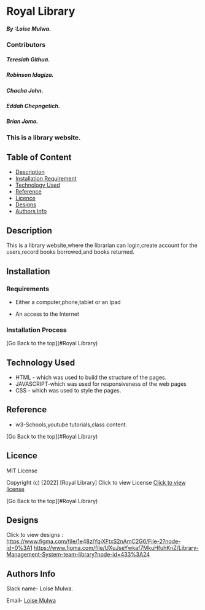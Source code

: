 # Royal Library

##### By :Loise Mulwa.

### Contributors

#####  Teresiah Githua.
#####  Robinson Idagiza.
#####  Chacha John.
#####  Eddah Chepngetich.
#####  Brian Jomo.


          
### This is a library website.

## Table of Content

+ [Description](#description)
+ [Installation Requirement](#Installation)
+ [Technology Used](#technology-used)
+ [Reference](#reference)
+ [Licence](#licence)
+ [Designs](#design)
+ [Authors Info](#author-Info)

## Description
<p>This is a library website,where the librarian can login,create account for the users,record books borrowed,and books returned.</p>

## Installation


### Requirements

* Either a computer,phone,tablet or an Ipad

* An access to the Internet

### Installation Process

[Go Back to the top](#Royal Library)
## Technology Used
* HTML - which was used to build the structure of the pages.
* JAVASCRIPT-which was used for responsiveness of the web pages
* CSS - which was used to style the pages.

## Reference
* w3-Schools,youtube tutorials,class content.

[Go Back to the top](#Royal Library)




## Licence
MIT License

Copyright (c) [2022] [Royal Library]
Click to view License [Click to view license](LICENSE)




[Go Back to the top](#Royal Library)


## Designs
Click to view designs :
https://www.figma.com/file/1e48zIYqiXFtxS2nAmC2G6/File-2?node-id=0%3A1
https://www.figma.com/file/UXuJseYwkaf7MkuHfuhKnZ/Library-Management-System-team-library?node-id=433%3A24
## Authors Info
Slack name- Loise Mulwa.

Email- [Loise Mulwa](loise.mulwa@student.moringaschool.com)

